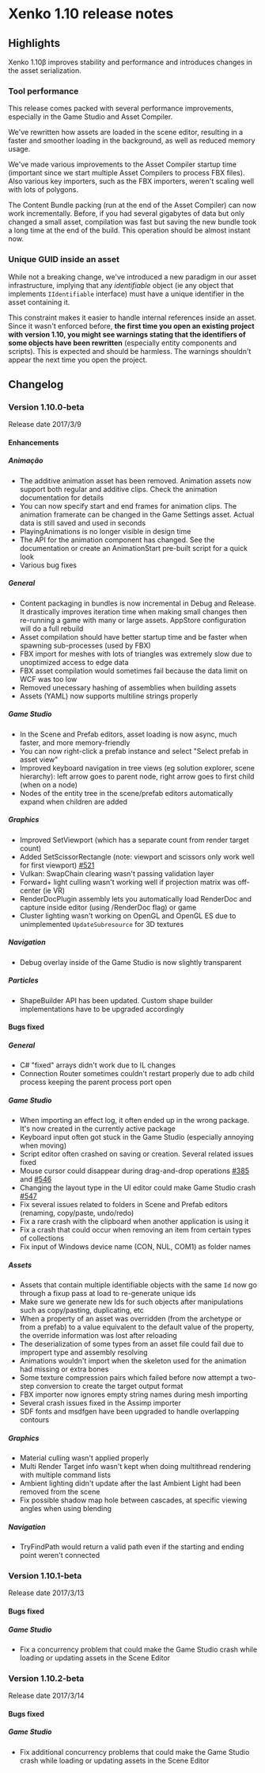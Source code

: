 
# Xenko 1.10 release notes

## Highlights

Xenko 1.10β improves stability and performance and introduces changes in the asset serialization.

### Tool performance

This release comes packed with several performance improvements, especially in the Game Studio and Asset Compiler.

We've rewritten how assets are loaded in the scene editor, resulting in a faster and smoother loading in the background, as well as reduced memory usage.

We've made various improvements to the Asset Compiler startup time (important since we start multiple Asset Compilers to process FBX files). Also various key importers, such as the FBX importers, weren't scaling well with lots of polygons.

The Content Bundle packing (run at the end of the Asset Compiler) can now work incrementally. Before, if you had several gigabytes of data but only changed a small asset, compilation was fast but saving the new bundle took a long time at the end of the build. This operation should be almost instant now.

### Unique GUID inside an asset

While not a breaking change, we've introduced a new paradigm in our asset infrastructure, implying that any _identifiable_ object (ie any object that implements `IIdentifiable` interface) must have a unique identifier in the asset containing it.

This constraint makes it easier to handle internal references inside an asset. Since it wasn't enforced before, **the first time you open an existing project with version 1.10, you might see warnings stating that the identifiers of some objects have been rewritten** (especially entity components and scripts). This is expected and should be harmless. The warnings shouldn't appear the next time you open the project.

## Changelog

### Version 1.10.0-beta

Release date 2017/3/9

#### Enhancements

##### Animação

* The additive animation asset has been removed. Animation assets now support both regular and additive clips. Check the animation documentation for details
* You can now specify start and end frames for animation clips. The animation framerate can be changed in the Game Settings asset. Actual data is still saved and used in seconds
* PlayingAnimations is no longer visible in design time
* The API for the animation component has changed. See the documentation or create an AnimationStart pre-built script for a quick look
* Various bug fixes

##### General

* Content packaging in bundles is now incremental in Debug and Release. It drastically improves iteration time when making small changes then re-running a game with many or large assets. AppStore configuration will do a full rebuild
* Asset compilation should have better startup time and be faster when spawning sub-processes (used by FBX)
* FBX import for meshes with lots of triangles was extremely slow due to unoptimized access to edge data
* FBX asset compilation would sometimes fail because the data limit on WCF was too low
* Removed unecessary hashing of assemblies when building assets
* Assets (YAML) now supports multiline strings properly

##### Game Studio

* In the Scene and Prefab editors, asset loading is now async, much faster, and more memory-friendly
* You can now right-click a prefab instance and select "Select prefab in asset view"
* Improved keyboard navigation in tree views (eg solution explorer, scene hierarchy): left arrow goes to parent node, right arrow goes to first child (when on a node)
* Nodes of the entity tree in the scene/prefab editors automatically expand when children are added

##### Graphics

* Improved SetViewport (which has a separate count from render target count)
* Added SetScissorRectangle (note: viewport and scissors only work well for first viewport) [#521](https://github.com/SiliconStudio/xenko/issues/521)
* Vulkan: SwapChain clearing wasn't passing validation layer
* Forward+ light culling wasn't working well if projection matrix was off-center (ie VR)
* RenderDocPlugin assembly lets you automatically load RenderDoc and capture inside editor (using /RenderDoc flag) or game
* Cluster lighting wasn't working on OpenGL and OpenGL ES due to unimplemented `UpdateSubresource` for 3D textures

##### Navigation

* Debug overlay inside of the Game Studio is now slightly transparent

##### Particles

* ShapeBuilder API has been updated. Custom shape builder implementations have to be upgraded accordingly

#### Bugs fixed

##### General

* C# "fixed" arrays didn't work due to IL changes
* Connection Router sometimes couldn't restart properly due to adb child process keeping the parent process port open

##### Game Studio

* When importing an effect log, it often ended up in the wrong package. It's now created in the currently active package
* Keyboard input often got stuck in the Game Studio (especially annoying when moving)
* Script editor often crashed on saving or creation. Several related issues fixed
* Mouse cursor could disappear during drag-and-drop operations [#385](https://github.com/SiliconStudio/xenko/issues/385) and [#546](https://github.com/SiliconStudio/xenko/issues/546)
* Changing the layout type in the UI editor could make Game Studio crash [#547](https://github.com/SiliconStudio/xenko/issues/547)
* Fix several issues related to folders in Scene and Prefab editors (renaming, copy/paste, undo/redo)
* Fix a rare crash with the clipboard when another application is using it
* Fix a crash that could occur when removing an item from certain types of collections
* Fix input of Windows device name (CON, NUL, COM1) as folder names

##### Assets

* Assets that contain multiple identifiable objects with the same `Id` now go through a fixup pass at load to re-generate unique ids
* Make sure we generate new Ids for such objects after manipulations such as copy/pasting, duplicating, etc
* When a property of an asset was overridden (from the archetype or from a prefab) to a value equivalent to the default value of the property, the override information was lost after reloading
* The deserialization of some types from an asset file could fail due to impropert type and assembly resolving
* Animations wouldn't import when the skeleton used for the animation had missing or extra bones
* Some texture compression pairs which failed before now attempt a two-step conversion to create the target output format
* FBX importer now ignores empty string names during mesh importing
* Several crash issues fixed in the Assimp importer
* SDF fonts and msdfgen have been upgraded to handle overlapping contours

##### Graphics

* Material culling wasn't applied properly
* Multi Render Target info wasn't kept when doing multithread rendering with multiple command lists
* Ambient lighting didn't update after the last Ambient Light had been removed from the scene
* Fix possible shadow map hole between cascades, at specific viewing angles when using blending

##### Navigation

* TryFindPath would return a valid path even if the starting and ending point weren't connected

### Version 1.10.1-beta

Release date 2017/3/13

#### Bugs fixed

##### Game Studio

* Fix a concurrency problem that could make the Game Studio crash while loading or updating assets in the Scene Editor

### Version 1.10.2-beta

Release date 2017/3/14

#### Bugs fixed

##### Game Studio

* Fix additional concurrency problems that could make the Game Studio crash while loading or updating assets in the Scene Editor
